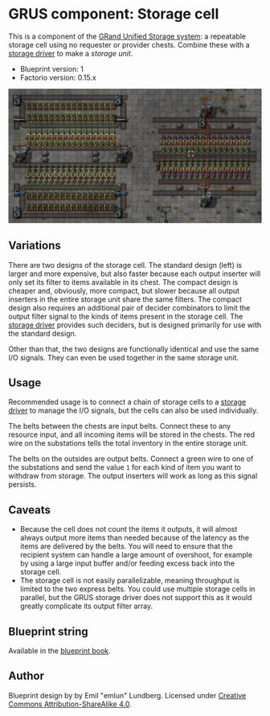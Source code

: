 # GRUS component: Storage cell

This is a component of the [GRand Unified Storage system][grus]: a repeatable
storage cell using no requester or provider chests. Combine these with a
[storage driver][driver] to make a _storage unit_.

- Blueprint version: 1
- Factorio version: 0.15.x

![Screenshot](images/storage-cells-v1.png)


## Variations

There are two designs of the storage cell. The standard design (left) is larger
and more expensive, but also faster because each output inserter will only set
its filter to items available in its chest. The compact design is cheaper and,
obviously, more compact, but slower because all output inserters in the entire
storage unit share the same filters. The compact design also requires an
additional pair of decider combinators to limit the output filter signal to the
kinds of items present in the storage cell. The [storage driver][driver]
provides such deciders, but is designed primarily for use with the standard
design.

Other than that, the two designs are functionally identical and use the same
I/O signals. They can even be used together in the same storage unit.


## Usage

Recommended usage is to connect a chain of storage cells to a [storage
driver][driver] to manage the I/O signals, but the cells can also be used
individually.

The belts between the chests are input belts. Connect these to any resource
input, and all incoming items will be stored in the chests. The red wire on the
substations tells the total inventory in the entire storage unit.

The belts on the outsides are output belts. Connect a green wire to one of the
substations and send the value `1` for each kind of item you want to withdraw
from storage. The output inserters will work as long as this signal persists.


## Caveats

- Because the cell does not count the items it outputs, it will almost always
  output more items than needed because of the latency as the items are
  delivered by the belts. You will need to ensure that the recipient system can
  handle a large amount of overshoot, for example by using a large input buffer
  and/or feeding excess back into the storage cell.
- The storage cell is not easily parallelizable, meaning throughput is limited
  to the two express belts. You could use multiple storage cells in parallel,
  but the GRUS storage driver does not support this as it would greatly
  complicate its output filter array.


## Blueprint string

Available in the [blueprint book][book].


## Author

Blueprint design by by Emil "emlun" Lundberg. Licensed under [Creative Commons
Attribution-ShareAlike 4.0][cc].

[grus]: https://github.com/emlun/factorio-grus/
[driver]: storage-driver.md
[book]: blueprint-book.txt
[cc]: https://creativecommons.org/licenses/by-sa/4.0/
